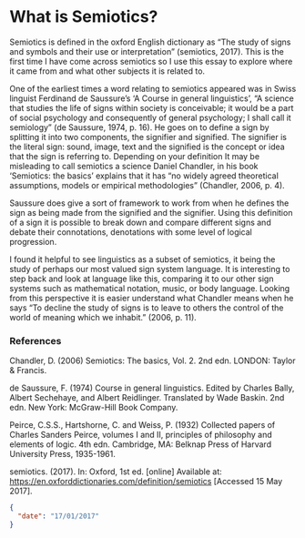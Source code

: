# What is Semiotics?

Semiotics is defined in the oxford English dictionary as “The study of signs and symbols and their use or interpretation” (semiotics, 2017). This is the first time I have come across semiotics so I use this essay to explore where it came from and what other subjects it is related to.

One of the earliest times a word relating to semiotics appeared was in Swiss linguist Ferdinand de Saussure’s ‘A Course in general linguistics’, “A science that studies the life of signs within society is conceivable; it would be a part of social psychology and consequently of general psychology; I shall call it semiology” (de Saussure, 1974,  p. 16). He goes on to define a sign by splitting it into two components, the signifier and signified. The signifier is the literal sign: sound, image, text and the signified is the concept or idea that the sign is referring to. Depending on your definition It may be misleading to call semiotics a science Daniel Chandler, in his book ‘Semiotics: the basics’ explains that it has “no widely agreed theoretical assumptions, models or empirical methodologies” (Chandler, 2006, p. 4).

Saussure does give a sort of framework to work from when he defines the sign as being made from the signified and the signifier. Using this definition of a sign it is possible to break down and compare different signs and debate their connotations, denotations with some level of logical progression.

I found it helpful to see linguistics as a subset of semiotics, it being the study of perhaps our most valued sign system language. It is interesting to step back and look at language like this, comparing it to our other sign systems such as mathematical notation, music, or body language. Looking from this perspective it is easier understand what Chandler means when he says “To decline the study of signs is to leave to others the control of the world of meaning which we inhabit.” (2006, p. 11).

### References

Chandler, D. (2006) Semiotics: The basics, Vol. 2. 2nd edn. LONDON: Taylor & Francis.

de Saussure, F. (1974) Course in general linguistics. Edited by Charles Bally, Albert Sechehaye, and Albert Reidlinger. Translated by Wade Baskin. 2nd edn. New York: McGraw-Hill Book Company.

Peirce, C.S.S., Hartshorne, C. and Weiss, P. (1932) Collected papers of Charles Sanders Peirce, volumes I and II, principles of philosophy and elements of logic. 4th edn. Cambridge, MA: Belknap Press of Harvard University Press, 1935-1961.

semiotics. (2017). In: Oxford, 1st ed. [online] Available at: https://en.oxforddictionaries.com/definition/semiotics [Accessed 15 May 2017].



```json
{
  "date": "17/01/2017"
}
```

